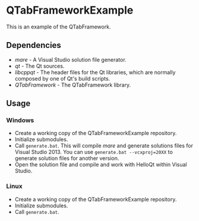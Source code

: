 
# QTabFrameworkExample

This is an example of the QTabFramework.

## Dependencies

* *mare* - A Visual Studio solution file generator.
* *qt* - The Qt sources.
* *libcppqt* - The header files for the Qt libraries, which are normally composed by one of Qt's build scripts.
* *QTabFramework* - The QTabFramework library.

## Usage

### Windows

* Create a working copy of the QTabFrameworkExample repository.
* Initialize submodules.
* Call `generate.bat`. This will compile *mare* and generate solutions files for Visual Studio 2013. You can use `generate.bat --vcxproj=20XX` to generate solution files for another version.
* Open the solution file and compile and work with HelloQt within Visual Studio.

### Linux

* Create a working copy of the QTabFrameworkExample repository.
* Initialize submodules.
* Call `generate.bat`.